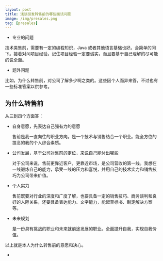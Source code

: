 ```yaml
---
layout: post
title: 浅谈研发转售前的哪些面试问题
image: /img/presales.png
tag: [presales]
---
```


- 专业的问题

技术类售前，需要有一定的编程知识，Java 或者其他语言基础也好。会简单的问下。接着对问项目经验，记住项目经验一定要诚实，而且要基于自己理解的尽可能的说全面。

- 题外问题

比如，为什么转售前，对公司了解多少啊之类的。这些因个人而异来答，不过也有一些标准答案以供参考。

## 为什么转售前

从三到四个方面答：

- 自身意愿，先表达自己强有力的意愿

  售前是我一直向往的职业方向。是一个技术与销售结合一个职业。能全方位的提高的我的个人综合素质。

- 公司发展，基于公司对售前的定位，来说自己能付出哪些

  对于公司来说，售前更靠近客户，更靠近市场，是公司营收的第一线。我想在一线锻炼自己的能力，承受一线的压力和喜悦，并用自己的技术实力和销售技巧为公司带来价值。

- 个人实力

  售前既要对行业的深度和广度了解，也要具备一定的销售技巧、商务谈判和良好的人际关系，还要具备表达能力、文字能力，能起草标书、制定解决方案等。

- 未来规划

  是一份具有挑战的职业和未来就前途发展的职业。全面提升自我，实现自我价值。

以上就是本人为什么转售前的意愿和决心。

-

